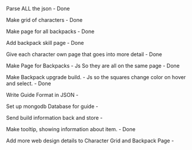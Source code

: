 Parse ALL the json - Done  

Make grid of characters  - Done

Make page for all backpacks - Done

Add backpack skill page - Done

Give each character own page that goes into more detail  - Done

Make Page for Backpacks - Js So they are all on the same page - Done

Make Backpack upgrade build. - Js so the squares change color on hover and select. - Done

Write Guide Format in JSON - 

Set up mongodb Database for guide - 

Send build information back and store - 

Make tooltip, showing information about item. - Done

Add more web design details to Character Grid and Backpack Page - 
